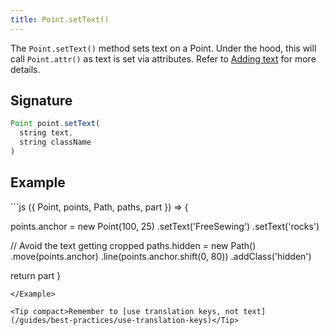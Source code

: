 ```yaml
---
title: Point.setText()
---
```


The `Point.setText()` method sets text on a Point. Under the hood, this will
call `Point.attr()` as text is set via attributes. Refer to [Adding
text](/howtos/code/adding-text) for more details.

## Signature

```js
Point point.setText(
  string text, 
  string className
)
```

## Example

<Example caption="Examples of Point.setText(), compare this to [Point.setText](/reference/api/point/settext)">
```js
({ Point, points, Path, paths, part }) => {

  points.anchor = new Point(100, 25)
    .setText('FreeSewing')
    .setText('rocks')

  // Avoid the text getting cropped
  paths.hidden = new Path()
    .move(points.anchor)
    .line(points.anchor.shift(0, 80))
    .addClass('hidden')

  return part
}
```
</Example>

<Tip compact>Remember to [use translation keys, not text](/guides/best-practices/use-translation-keys)</Tip>
